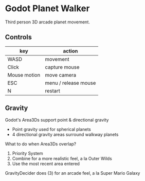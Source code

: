 # Godot Planet Walker
Third person 3D arcade planet movement.

## Controls
| key          | action               |
| ------------ | -------------------- |
| WASD         | movement             |
| Click        | capture mouse        |
| Mouse motion | move camera          |
| ESC          | menu / release mouse |
| N            | restart              |

## Gravity
Godot's Area3Ds support point & directional gravity
- Point gravity used for spherical planets
- 4 directional gravity areas surround walkway planets

What to do when Area3Ds overlap?
1. Priority System
2. Combine for a more realistic feel, a la Outer Wilds
3. Use the most recent area entered

GravityDecider does (3) for an arcade feel, a la Super Mario Galaxy

